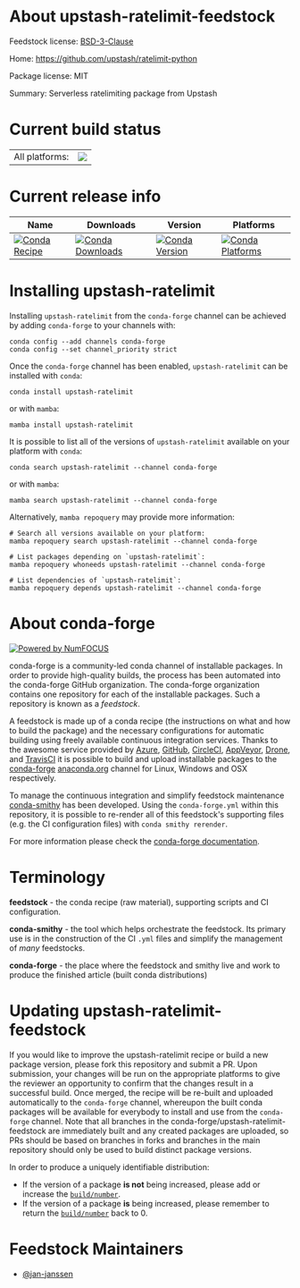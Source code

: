 About upstash-ratelimit-feedstock
=================================

Feedstock license: [BSD-3-Clause](https://github.com/conda-forge/upstash-ratelimit-feedstock/blob/main/LICENSE.txt)

Home: https://github.com/upstash/ratelimit-python

Package license: MIT

Summary: Serverless ratelimiting package from Upstash

Current build status
====================


<table><tr><td>All platforms:</td>
    <td>
      <a href="https://dev.azure.com/conda-forge/feedstock-builds/_build/latest?definitionId=22626&branchName=main">
        <img src="https://dev.azure.com/conda-forge/feedstock-builds/_apis/build/status/upstash-ratelimit-feedstock?branchName=main">
      </a>
    </td>
  </tr>
</table>

Current release info
====================

| Name | Downloads | Version | Platforms |
| --- | --- | --- | --- |
| [![Conda Recipe](https://img.shields.io/badge/recipe-upstash--ratelimit-green.svg)](https://anaconda.org/conda-forge/upstash-ratelimit) | [![Conda Downloads](https://img.shields.io/conda/dn/conda-forge/upstash-ratelimit.svg)](https://anaconda.org/conda-forge/upstash-ratelimit) | [![Conda Version](https://img.shields.io/conda/vn/conda-forge/upstash-ratelimit.svg)](https://anaconda.org/conda-forge/upstash-ratelimit) | [![Conda Platforms](https://img.shields.io/conda/pn/conda-forge/upstash-ratelimit.svg)](https://anaconda.org/conda-forge/upstash-ratelimit) |

Installing upstash-ratelimit
============================

Installing `upstash-ratelimit` from the `conda-forge` channel can be achieved by adding `conda-forge` to your channels with:

```
conda config --add channels conda-forge
conda config --set channel_priority strict
```

Once the `conda-forge` channel has been enabled, `upstash-ratelimit` can be installed with `conda`:

```
conda install upstash-ratelimit
```

or with `mamba`:

```
mamba install upstash-ratelimit
```

It is possible to list all of the versions of `upstash-ratelimit` available on your platform with `conda`:

```
conda search upstash-ratelimit --channel conda-forge
```

or with `mamba`:

```
mamba search upstash-ratelimit --channel conda-forge
```

Alternatively, `mamba repoquery` may provide more information:

```
# Search all versions available on your platform:
mamba repoquery search upstash-ratelimit --channel conda-forge

# List packages depending on `upstash-ratelimit`:
mamba repoquery whoneeds upstash-ratelimit --channel conda-forge

# List dependencies of `upstash-ratelimit`:
mamba repoquery depends upstash-ratelimit --channel conda-forge
```


About conda-forge
=================

[![Powered by
NumFOCUS](https://img.shields.io/badge/powered%20by-NumFOCUS-orange.svg?style=flat&colorA=E1523D&colorB=007D8A)](https://numfocus.org)

conda-forge is a community-led conda channel of installable packages.
In order to provide high-quality builds, the process has been automated into the
conda-forge GitHub organization. The conda-forge organization contains one repository
for each of the installable packages. Such a repository is known as a *feedstock*.

A feedstock is made up of a conda recipe (the instructions on what and how to build
the package) and the necessary configurations for automatic building using freely
available continuous integration services. Thanks to the awesome service provided by
[Azure](https://azure.microsoft.com/en-us/services/devops/), [GitHub](https://github.com/),
[CircleCI](https://circleci.com/), [AppVeyor](https://www.appveyor.com/),
[Drone](https://cloud.drone.io/welcome), and [TravisCI](https://travis-ci.com/)
it is possible to build and upload installable packages to the
[conda-forge](https://anaconda.org/conda-forge) [anaconda.org](https://anaconda.org/)
channel for Linux, Windows and OSX respectively.

To manage the continuous integration and simplify feedstock maintenance
[conda-smithy](https://github.com/conda-forge/conda-smithy) has been developed.
Using the ``conda-forge.yml`` within this repository, it is possible to re-render all of
this feedstock's supporting files (e.g. the CI configuration files) with ``conda smithy rerender``.

For more information please check the [conda-forge documentation](https://conda-forge.org/docs/).

Terminology
===========

**feedstock** - the conda recipe (raw material), supporting scripts and CI configuration.

**conda-smithy** - the tool which helps orchestrate the feedstock.
                   Its primary use is in the construction of the CI ``.yml`` files
                   and simplify the management of *many* feedstocks.

**conda-forge** - the place where the feedstock and smithy live and work to
                  produce the finished article (built conda distributions)


Updating upstash-ratelimit-feedstock
====================================

If you would like to improve the upstash-ratelimit recipe or build a new
package version, please fork this repository and submit a PR. Upon submission,
your changes will be run on the appropriate platforms to give the reviewer an
opportunity to confirm that the changes result in a successful build. Once
merged, the recipe will be re-built and uploaded automatically to the
`conda-forge` channel, whereupon the built conda packages will be available for
everybody to install and use from the `conda-forge` channel.
Note that all branches in the conda-forge/upstash-ratelimit-feedstock are
immediately built and any created packages are uploaded, so PRs should be based
on branches in forks and branches in the main repository should only be used to
build distinct package versions.

In order to produce a uniquely identifiable distribution:
 * If the version of a package **is not** being increased, please add or increase
   the [``build/number``](https://docs.conda.io/projects/conda-build/en/latest/resources/define-metadata.html#build-number-and-string).
 * If the version of a package **is** being increased, please remember to return
   the [``build/number``](https://docs.conda.io/projects/conda-build/en/latest/resources/define-metadata.html#build-number-and-string)
   back to 0.

Feedstock Maintainers
=====================

* [@jan-janssen](https://github.com/jan-janssen/)

